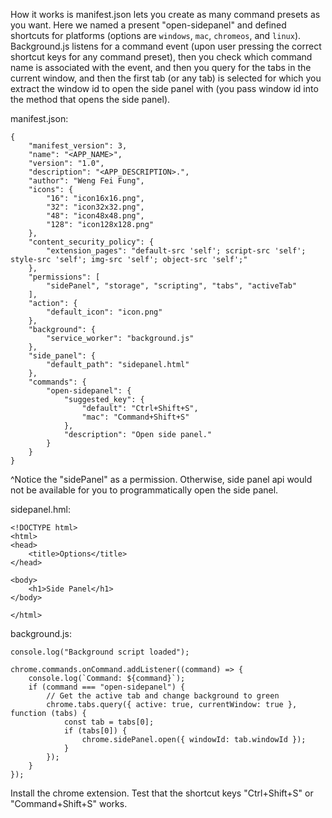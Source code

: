 How it works is manifest.json lets you create as many command presets as you want. Here we named a present "open-sidepanel" and defined shortcuts for platforms (options are `windows`, `mac`, `chromeos`, and `linux`). Background.js listens for a command event (upon user pressing the correct shortcut keys for any command preset), then you check which command name is associated with the event, and then you query for the tabs in the current window, and then the first tab (or any tab) is selected for which you extract the window id to open the side panel with (you pass window id into the method that opens the side panel).

manifest.json:
```
{  
    "manifest_version": 3,  
    "name": "<APP_NAME>",  
    "version": "1.0",  
    "description": "<APP_DESCRIPTION>.",  
    "author": "Weng Fei Fung",
    "icons": {  
        "16": "icon16x16.png",  
        "32": "icon32x32.png",  
        "48": "icon48x48.png",  
        "128": "icon128x128.png"  
    },
    "content_security_policy": {  
        "extension_pages": "default-src 'self'; script-src 'self'; style-src 'self'; img-src 'self'; object-src 'self';"
    },
    "permissions": [
        "sidePanel", "storage", "scripting", "tabs", "activeTab"
    ],
    "action": {  
        "default_icon": "icon.png"
    },
	"background": {
	    "service_worker": "background.js"
    },
    "side_panel": {
        "default_path": "sidepanel.html"
    },
    "commands": {
        "open-sidepanel": {
            "suggested_key": {
                "default": "Ctrl+Shift+S",
                "mac": "Command+Shift+S"
            },
            "description": "Open side panel."
        }
    }
}
```

^Notice the "sidePanel" as a permission. Otherwise, side panel api would not be available for you to programmatically open the side panel.

sidepanel.hml:
```
<!DOCTYPE html>
<html>
<head>
    <title>Options</title>
</head>

<body>
    <h1>Side Panel</h1>
</body>

</html>
```

background.js:
```
console.log("Background script loaded");

chrome.commands.onCommand.addListener((command) => {
    console.log(`Command: ${command}`);
    if (command === "open-sidepanel") {
        // Get the active tab and change background to green
        chrome.tabs.query({ active: true, currentWindow: true }, function (tabs) {
            const tab = tabs[0];
            if (tabs[0]) {
                chrome.sidePanel.open({ windowId: tab.windowId });
            }
        });
    }
});
```

Install the chrome extension. Test that the shortcut keys "Ctrl+Shift+S" or "Command+Shift+S" works.